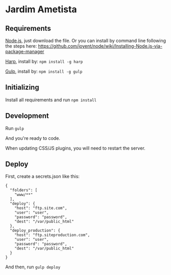 # Jardim Ametista

## Requirements

[Node.js](http://nodejs.org), just download the file. Or you can install by command line following the steps here: https://github.com/joyent/node/wiki/Installing-Node.js-via-package-manager

[Harp](http://harpjs.com), install by: `npm install -g harp`

[Gulp](http://gulpjs.com), install by: `npm install -g gulp`


## Initializing

Install all requirements and run `npm install`


## Development

Run `gulp`

And you're ready to code.

When updating CSS/JS plugins, you will need to restart the server.


## Deploy

First, create a secrets.json like this:

```
{
  "folders": [
    "www/**"
  ],
  "deploy": {
    "host": "ftp.site.com",
    "user": "user",
    "password": "password",
    "dest": "/var/public_html"
  },
  "deploy_production": {
    "host": "ftp.siteproduction.com",
    "user": "user",
    "password": "password",
    "dest": "/var/public_html"
  }
}
```

And then, run `gulp deploy`
